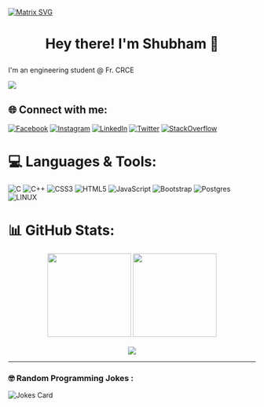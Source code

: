  [![Matrix SVG](https://raw.githubusercontent.com/rodrigograca31/rodrigograca31/master/matrix.svg)](https://www.youtube.com/watch?v=SDkAGkd4NLc) 

<h1><p align="center">Hey there! I'm Shubham 👋</p></h1>
  
I'm an engineering student @ Fr. CRCE
  
[![](https://visitcount.itsvg.in/api?id=shubhamgawri&icon=1&color=3)](https://visitcount.itsvg.in)

## 🌐 Connect with me:
[![Facebook](https://img.shields.io/badge/Facebook-%231877F2.svg?logo=Facebook&logoColor=white)](https://facebook.com/Shubhamsg09) [![Instagram](https://img.shields.io/badge/Instagram-%23E4405F.svg?logo=Instagram&logoColor=white)](https://instagram.com/shubham.gawri) [![LinkedIn](https://img.shields.io/badge/LinkedIn-%230077B5.svg?logo=linkedin&logoColor=white)](https://linkedin.com/in/shubham-gawri) [![Twitter](https://img.shields.io/badge/Twitter-%231DA1F2.svg?logo=Twitter&logoColor=white)](https://twitter.com/ShubhamGawri) [![StackOverflow](https://aleen42.github.io/badges/src/stackoverflow.svg)](https://stackoverflow.com/users/10977424/shubham-gawri) 
	
# 💻 Languages & Tools:
![C](https://img.shields.io/badge/c-%2300599C.svg?style=for-the-badge&logo=c&logoColor=white) ![C++](https://img.shields.io/badge/c++-%2300599C.svg?style=for-the-badge&logo=c%2B%2B&logoColor=white) ![CSS3](https://img.shields.io/badge/css3-%231572B6.svg?style=for-the-badge&logo=css3&logoColor=white) ![HTML5](https://img.shields.io/badge/html5-%23E34F26.svg?style=for-the-badge&logo=html5&logoColor=white) ![JavaScript](https://img.shields.io/badge/javascript-%23323330.svg?style=for-the-badge&logo=javascript&logoColor=%23F7DF1E) ![Bootstrap](https://img.shields.io/badge/bootstrap-%23563D7C.svg?style=for-the-badge&logo=bootstrap&logoColor=white) ![Postgres](https://img.shields.io/badge/postgres-%23316192.svg?style=for-the-badge&logo=postgresql&logoColor=white) ![LINUX](https://img.shields.io/badge/Linux-FCC624?style=for-the-badge&logo=linux&logoColor=black)
# 📊 GitHub Stats:
<div align="center">
<img height="170em" src="https://github-readme-stats.vercel.app/api?username=shubhamgawri&theme=chartreuse-dark&hide_border=false&include_all_commits=true&count_private=true">
<img height="170em" src="https://github-readme-streak-stats.herokuapp.com/?user=shubhamgawri&theme=chartreuse-dark&hide_border=false">
</div>
<br/>
<div align="center">
<img src="https://github-readme-stats.vercel.app/api/top-langs/?username=shubhamgawri&theme=chartreuse-dark&hide_border=false&include_all_commits=true&count_private=true&layout=compact" />
</div>

---

### 🤓 Random Programming Jokes :
![Jokes Card](https://readme-jokes.vercel.app/api?theme=watermelon)

